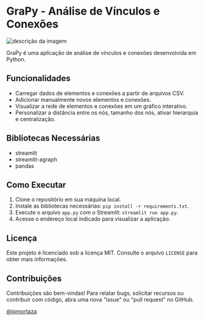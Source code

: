 # GraPy - Análise de Vínculos e Conexões
![descrição da imagem](https://raw.githubusercontent.com/jpmortaza/GraPy/main/img/Captura%20de%20Tela%202023-02-21%20a%CC%80s%2016.22.37.png)

GraPy é uma aplicação de análise de vínculos e conexões desenvolvida em Python. 

## Funcionalidades

- Carregar dados de elementos e conexões a partir de arquivos CSV.
- Adicionar manualmente novos elementos e conexões.
- Visualizar a rede de elementos e conexões em um gráfico interativo.
- Personalizar a distância entre os nós, tamanho dos nós, ativar hierarquia e centralização.

## Bibliotecas Necessárias

- streamlit
- streamlit-agraph
- pandas

## Como Executar

1. Clone o repositório em sua máquina local.
2. Instale as bibliotecas necessárias: `pip install -r requirements.txt`.
3. Execute o arquivo `app.py` com o Streamlit: `streamlit run app.py`.
4. Acesse o endereço local indicado para visualizar a aplicação.

## Licença

Este projeto é licenciado sob a licença MIT. Consulte o arquivo `LICENSE` para obter mais informações.

## Contribuições

Contribuições são bem-vindas! Para relatar bugs, solicitar recursos ou contribuir com código, abra uma nova "issue" ou "pull request" no GitHub.

[@jpmortaza](https://twitter.com/jpmortaza)

